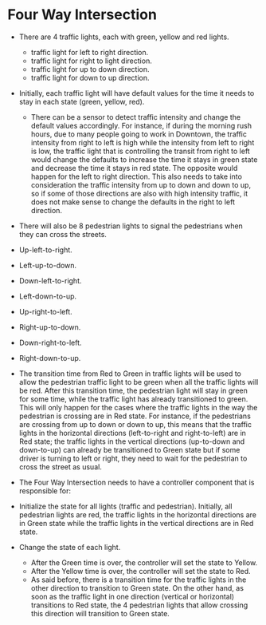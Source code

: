 # Four Way Intersection

* There are 4 traffic lights, each with green, yellow and red lights.
   * traffic light for left to right direction.
   * traffic light for right to light direction.
   * traffic light for up to down direction.
   * traffic light for down to up direction.

* Initially, each traffic light will have default values for the time it needs to stay in each state (green, yellow, red).

   * There can be a sensor to detect traffic intensity and change the default values accordingly. For instance, if during the morning rush hours, due to many people going to work in Downtown, the traffic intensity from right to left is high while the intensity from left to right is low, the traffic light that is controlling the transit from right to left would change the defaults to increase the time it stays in green state and decrease the time it stays in red state. The opposite would happen for the left to right direction. This also needs to take into consideration the traffic intensity from up to down and down to up, so if some of those directions are also with high intensity traffic, it does not make sense to change the defaults in the right to left direction.

* There will also be 8 pedestrian lights to signal the pedestrians when they can cross the streets.
 * Up-left-to-right.
 * Left-up-to-down.
 * Down-left-to-right.
 * Left-down-to-up.
 * Up-right-to-left.
 * Right-up-to-down.
 * Down-right-to-left.
 * Right-down-to-up.

* The transition time from Red to Green in traffic lights will be used to allow the pedestrian traffic light to be green when all the traffic lights will be red. After this transition time, the pedestrian light will stay in green for some time, while the traffic light has already transitioned to green. This will only happen for the cases where the traffic lights in the way the pedestrian is crossing are in Red state. For instance, if the pedestrians are crossing from up to down or down to up, this means that the traffic lights in the horizontal directions (left-to-right and right-to-left) are in Red state; the traffic lights in the vertical directions (up-to-down and down-to-up) can already be transitioned to Green state but if some driver is turning to left or right, they need to wait for the pedestrian to cross the street as usual.

* The Four Way Intersection needs to have a controller component that is responsible for:
 * Initialize the state for all lights (traffic and pedestrian). Initially, all pedestrian lights are red, the traffic lights in the horizontal directions are in Green state while the traffic lights in the vertical directions are in Red state.
 * Change the state of each light.
   * After the Green time is over, the controller will set the state to Yellow.
   * After the Yellow time is over, the controller will set the state to Red.
   * As said before, there is a transition time for the traffic lights in the other direction to transition to Green state. On the other hand, as soon as the traffic light in one direction (vertical or horizontal) transitions to Red state, the 4 pedestrian lights that allow crossing this direction will transition to Green state.


